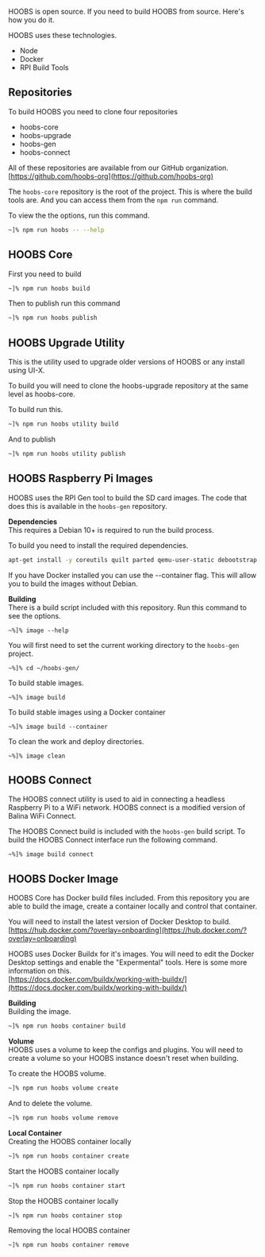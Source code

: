 HOOBS is open source. If you need to build HOOBS from source. Here's how you do it.

HOOBS uses these technologies.
* Node
* Docker
* RPI Build Tools

## Repositories
To build HOOBS you need to clone four repositories
* hoobs-core
* hoobs-upgrade
* hoobs-gen
* hoobs-connect

All of these repositories are available from our GitHub organization.  
[https://github.com/hoobs-org](https://github.com/hoobs-org)

The `hoobs-core` repository is the root of the project. This is where the build tools are. And you can access them from the `npm run` command.

To view the the options, run this command.

```bash
~]% npm run hoobs -- --help
```

## HOOBS Core
First you need to build

```bash
~]% npm run hoobs build
```

Then to publish run this command

```bash
~]% npm run hoobs publish
```

## HOOBS Upgrade Utility
This is the utility used to upgrade older versions of HOOBS or any install using UI-X.

To build you will need to clone the hoobs-upgrade repository at the same level as hoobs-core.

To build run this.

```bash
~]% npm run hoobs utility build
```

And to publish

```bash
~]% npm run hoobs utility publish
```

## HOOBS Raspberry Pi Images
HOOBS uses the RPI Gen tool to build the SD card images. The code that does this is available in the `hoobs-gen` repository.

**Dependencies**  
This requires a Debian 10+ is required to run the build process.

To build you need to install the required dependencies.

```bash
apt-get install -y coreutils quilt parted qemu-user-static debootstrap zerofree zip dosfstools bsdtar libcap2-bin grep rsync xz-utils file git curl
```

If you have Docker installed you can use the --container flag. This will allow you to build the images without Debian.

**Building**  
There is a build script included with this repository. Run this command to see the options.

```
~%]% image --help
```

You will first need to set the current working directory to the `hoobs-gen` project.

```
~%]% cd ~/hoobs-gen/
```

To build stable images.

```
~%]% image build
```

To build stable images using a Docker container

```
~%]% image build --container
```

To clean the work and deploy directories.

```
~%]% image clean
```

## HOOBS Connect
The HOOBS connect utility is used to aid in connecting a headless Raspberry Pi to a WiFi network. HOOBS connect is a modified version of Balina WiFi Connect.

The HOOBS Connect build is included with the `hoobs-gen` build script. To build the HOOBS Connect interface run the following command.

```
~%]% image build connect
```

## HOOBS Docker Image
HOOBS Core has Docker build files included. From this repository you are able to build the image, create a container locally and control that container.

You will need to install the latest version of Docker Desktop to build.  
[https://hub.docker.com/?overlay=onboarding](https://hub.docker.com/?overlay=onboarding)

HOOBS uses Docker Buildx for it's images. You will need to edit the Docker Desktop settings and enable the "Expermental" tools. Here is some more information on this.  
[https://docs.docker.com/buildx/working-with-buildx/](https://docs.docker.com/buildx/working-with-buildx/)


**Building**  
Building the image.

```bash
~]% npm run hoobs container build
```

**Volume**  
HOOBS uses a volume to keep the configs and plugins. You will need to create a volume so your HOOBS instance doesn't reset when building.

To create the HOOBS volume.

```bash
~]% npm run hoobs volume create
```

And to delete the volume.

```bash
~]% npm run hoobs volume remove
```

**Local Container**  
Creating the HOOBS container locally

```bash
~]% npm run hoobs container create
```

Start the HOOBS container locally

```bash
~]% npm run hoobs container start
```

Stop the HOOBS container locally

```bash
~]% npm run hoobs container stop
```

Removing the local HOOBS container

```bash
~]% npm run hoobs container remove
```
